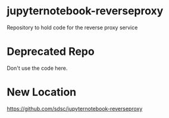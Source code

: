 # jupyternotebook-reverseproxy
Repository to hold code for the reverse proxy service

# Deprecated Repo
Don't use the code here. 

# New Location
https://github.com/sdsc/jupyternotebook-reverseproxy
